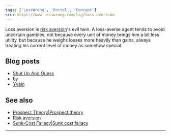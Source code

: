 ```yaml
---
tags: ['LessWrong', 'Portal', 'Concept']
src: https://www.lesswrong.com/tag/loss-aversion
---
```


Loss aversion is [risk aversion](https://wiki.lesswrong.com/wiki/risk_aversion)'s evil twin. A loss-averse agent tends to avoid uncertain gambles, not because every unit of money brings him a bit less utility, but because he weighs losses more heavily than gains, always treating his current level of money as somehow special.

## Blog posts
- [Shut Up And Guess](http://lesswrong.com/lw/13i/shut_up_and_guess/)
-  by 
- [Yvain](https://wiki.lesswrong.com/wiki/Yvain)

## See also
- [Prospect Theory|Prospect theory](https://www.lesswrong.com/tag/prospect-theory)
- [Risk aversion](https://wiki.lesswrong.com/wiki/Risk_aversion)
- [Sunk-Cost Fallacy|Sunk cost fallacy](https://www.lesswrong.com/tag/sunk-cost-fallacy)





---

